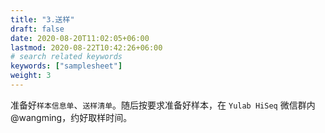 ```yaml
---
title: "3.送样"
draft: false
date: 2020-08-20T11:02:05+06:00
lastmod: 2020-08-22T10:42:26+06:00
# search related keywords
keywords: ["samplesheet"]
weight: 3
---
```


准备好`样本信息单`、`送样清单`。随后按要求准备好样本，在 `Yulab HiSeq` 微信群内@wangming，约好取样时间。

